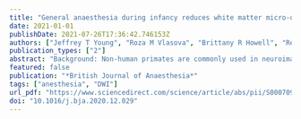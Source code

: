 ```yaml
---
title: "General anaesthesia during infancy reduces white matter micro-organisation in developing rhesus monkeys"
date: 2021-01-01
publishDate: 2021-07-26T17:36:42.746153Z
authors: ["Jeffrey T Young", "Roza M Vlasova", "Brittany R Howell", "Rebecca C Knickmeyer", "Elyse Morin", "Kaela I Kuitchoua", "Gabriele R Lubach", "Jean Noel", "Xiaoping Hu", "Yundi Shi", "Gibson Caudill", "Andrew L Alexander", "Marc Niethammer", "Merle G Paule", "Christopher L Coe", "Mar Sanchez", "Martin Styner"]
publication_types: ["2"]
abstract: "Background: Non-human primates are commonly used in neuroimaging research for which general anaesthesia or sedation is typically required for data acquisition. In this analysis, the cumulative effects of exposure to ketamine, Telazol® (tiletamine and zolazepam), and the inhaled anaesthetic isoflurane on early brain development were evaluated in two independent cohorts of typically developing rhesus macaques. Methods: Diffusion MRI scans were analysed from 43 rhesus macaques (20 females and 23 males) at either 12 or 18 months of age from two separate primate colonies. Results: Significant, widespread reductions in fractional anisotropy with corresponding increased axial, mean, and radial diffusivity were observed across the brain as a result of repeated anaesthesia exposures. These effects were dose dependent and remained after accounting for age and sex at time of exposure in a generalised linear model. Decreases of up to 40% in fractional anisotropy were detected in some brain regions. Conclusions: Multiple exposures to commonly used anaesthetics were associated with marked changes in white matter microstructure. This study is amongst the first to examine clinically relevant anaesthesia exposures on the developing primate brain. It will be important to examine if, or to what degree, the maturing brain can recover from these white matter changes."
featured: false
publication: "*British Journal of Anaesthesia*"
tags: ["anesthesia", "DWI"]
url_pdf: "https://www.sciencedirect.com/science/article/abs/pii/S0007091220310515"
doi: "10.1016/j.bja.2020.12.029"
---
```


